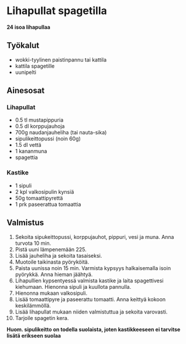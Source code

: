 # Lihapullat spagetilla

**24 isoa lihapullaa**

## Työkalut

- wokki-tyylinen paistinpannu tai kattila
- kattila spagetille
- uunipelti


## Ainesosat

### Lihapullat
- 0.5 tl mustapippuria
- 0.5 dl korppujauhoja
- 700g naudanjauheliha (tai nauta-sika)
- sipulikeittopussi (noin 60g)
- 1.5 dl vettä 
- 1 kananmuna
- spagettia

### Kastike
- 1 sipuli
- 2 kpl valkosipulin kynsiä
- 50g tomaattipyrettä
- 1 prk paseerattua tomaattia


## Valmistus

1. Sekoita sipukeittopussi, korppujauhot, pippuri, vesi ja muna. Anna turvota 10 min.
2. Pistä uuni lämpenemään 225.
3. Lisää jauheliha ja sekoita tasaiseksi.
4. Muotoile taikinasta pyöryköitä.
5. Paista uunissa noin 15 min. Varmista kypsyys halkaisemalla isoin pyörykkä. Anna hieman jäähtyä.
6. Lihapullien kypsentyessä valmista kastike ja laita spagettivesi kiehumaan. Hienonna sipuli ja kuullota pannulla.
7. Hienonna mukaan valkosipuli.
8. Lisää tomaattipyre ja paseerattu tomaatti. Anna keittyä kokoon keskilämmöllä.
9. Lisää lihapullat mukaan niiden valmistuttua ja sekoita varovasti.
10. Tarjoile spagetin kera.

**Huom. sipulikeitto on todella suolaista, joten kastikkeeseen ei tarvitse lisätä erikseen suolaa**
